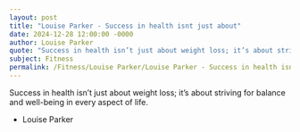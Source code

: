 ```yaml
---
layout: post
title: "Louise Parker - Success in health isnt just about"
date: 2024-12-28 12:00:00 -0000
author: Louise Parker
quote: "Success in health isn’t just about weight loss; it’s about striving for balance and well-being in every aspect of life."
subject: Fitness
permalink: /Fitness/Louise Parker/Louise Parker - Success in health isnt just about
---
```


Success in health isn’t just about weight loss; it’s about striving for balance and well-being in every aspect of life.

- Louise Parker
